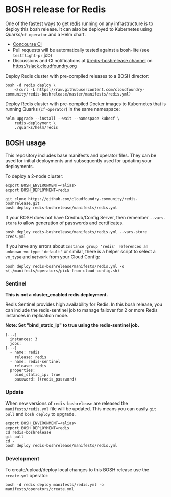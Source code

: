# BOSH release for Redis

One of the fastest ways to get [redis](http://redis.io) running on any infrastructure is to deploy this bosh release. It can also be deployed to Kubernetes using Quarks/`cf-operator` and a Helm chart.

* [Concourse CI](https://ci-ohio.starkandwayne.com/teams/cfcommunity/pipelines/redis-boshrelease)
* Pull requests will be automatically tested against a bosh-lite (see `testflight-pr` job)
* Discussions and CI notifications at [#redis-boshrelease channel](https://cloudfoundry.slack.com/messages/C6Q802GTC/) on https://slack.cloudfoundry.org

Deploy Redis cluster with pre-compiled releases to a BOSH director:

```plain
bosh -d redis deploy \
    <(curl -L https://raw.githubusercontent.com/cloudfoundry-community/redis-boshrelease/master/manifests/redis.yml)
```

Deploy Redis cluster with pre-compiled Docker images to Kubernetes that is running Quarks (`cf-operator`) in the same namespace:

```plain
helm upgrade --install --wait --namespace kubecf \
    redis-deployment \
    ./quarks/helm/redis
```

## BOSH usage

This repository includes base manifests and operator files. They can be used for initial deployments and subsequently used for updating your deployments.

To deploy a 2-node cluster:

```plain
export BOSH_ENVIRONMENT=<alias>
export BOSH_DEPLOYMENT=redis

git clone https://github.com/cloudfoundry-community/redis-boshrelease.git
bosh deploy redis-boshrelease/manifests/redis.yml
```

If your BOSH does not have Credhub/Config Server, then remember `--vars-store` to allow generation of passwords and certificates.

```plain
bosh deploy redis-boshrelease/manifests/redis.yml --vars-store creds.yml
```

If you have any errors about `Instance group 'redis' references an unknown vm type 'default'` or similar, there is a helper script to select a `vm_type` and `network` from your Cloud Config:

```plain
bosh deploy redis-boshrelease/manifests/redis.yml -o <(./manifests/operators/pick-from-cloud-config.sh)
```

### Sentinel

**This is not a cluster_enabled redis deployment.**

Redis Sentinel provides high availability for Redis. In this bosh release, you can include the redis-sentinel job to manage failover for 2 or more Redis instances in replication mode.

**Note: Set "bind_static_ip" to true using the redis-sentinel job.**

```plain
[...]
  instances: 3
  jobs:
[...]
  - name: redis
    release: redis
  - name: redis-sentinel
    release: redis
  properties:
    bind_static_ip: true
    password: ((redis_password)
```

### Update

When new versions of `redis-boshrelease` are released the `manifests/redis.yml` file will be updated. This means you can easily `git pull` and `bosh deploy` to upgrade.

```plain
export BOSH_ENVIRONMENT=<alias>
export BOSH_DEPLOYMENT=redis
cd redis-boshrelease
git pull
cd -
bosh deploy redis-boshrelease/manifests/redis.yml
```

### Development

To create/upload/deploy local changes to this BOSH release use the `create.yml` operator:

```plain
bosh -d redis deploy manifests/redis.yml -o manifests/operators/create.yml
```
